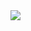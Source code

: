<img align="right" src="https://github-readme-stats.vercel.app/api?username=VignaAngularis&show_icons=true&icon_color=0366d6&text_color=24292e&bg_color=ffffff&hide_title=true" />
